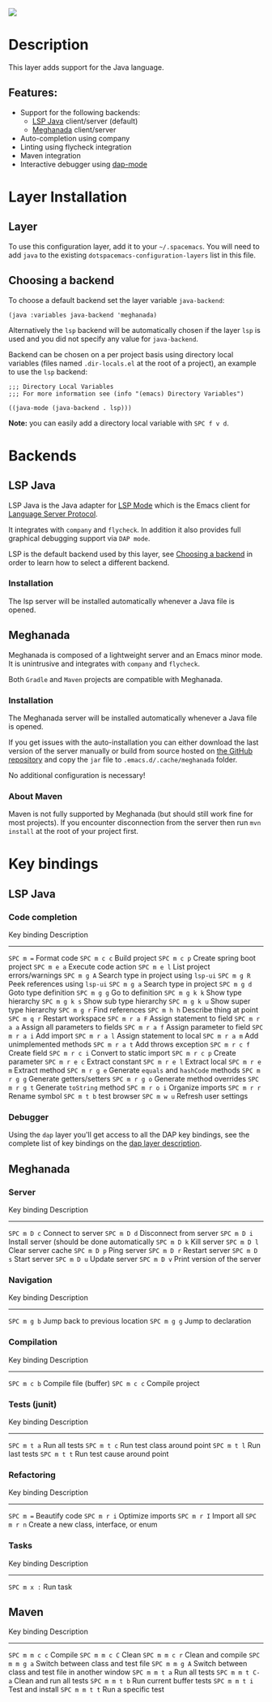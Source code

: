 ![](img/java.png)

Description
===========

This layer adds support for the Java language.

Features:
---------

-   Support for the following backends:
    -   [LSP Java](https://github.com/emacs-lsp/lsp-java) client/server
        (default)
    -   [Meghanada](https://github.com/mopemope/meghanada-emacs)
        client/server
-   Auto-completion using company
-   Linting using flycheck integration
-   Maven integration
-   Interactive debugger using
    [dap-mode](https://github.com/emacs-lsp/dap-mode)

Layer Installation
==================

Layer
-----

To use this configuration layer, add it to your `~/.spacemacs`. You will
need to add `java` to the existing `dotspacemacs-configuration-layers`
list in this file.

Choosing a backend
------------------

To choose a default backend set the layer variable `java-backend`:

``` {.elisp}
(java :variables java-backend 'meghanada)
```

Alternatively the `lsp` backend will be automatically chosen if the
layer `lsp` is used and you did not specify any value for
`java-backend`.

Backend can be chosen on a per project basis using directory local
variables (files named `.dir-locals.el` at the root of a project), an
example to use the `lsp` backend:

``` {.elisp}
;;; Directory Local Variables
;;; For more information see (info "(emacs) Directory Variables")

((java-mode (java-backend . lsp)))
```

**Note:** you can easily add a directory local variable with
`SPC f v d`.

Backends
========

LSP Java
--------

LSP Java is the Java adapter for [LSP
Mode](https://github.com/emacs-lsp/lsp-mode) which is the Emacs client
for [Language Server
Protocol](https://github.com/Microsoft/language-server-protocol).

It integrates with `company` and `flycheck`. In addition it also
provides full graphical debugging support via `DAP mode`.

LSP is the default backend used by this layer, see [Choosing a
backend](#choosing-a-backend) in order to learn how to select a
different backend.

### Installation

The lsp server will be installed automatically whenever a Java file is
opened.

Meghanada
---------

Meghanada is composed of a lightweight server and an Emacs minor mode.
It is unintrusive and integrates with `company` and `flycheck`.

Both `Gradle` and `Maven` projects are compatible with Meghanada.

### Installation

The Meghanada server will be installed automatically whenever a Java
file is opened.

If you get issues with the auto-installation you can either download the
last version of the server manually or build from source hosted on [the
GitHub repository](https://github.com/mopemope/meghanada-server) and
copy the `jar` file to `.emacs.d/.cache/meghanada` folder.

No additional configuration is necessary!

### About Maven

Maven is not fully supported by Meghanada (but should still work fine
for most projects). If you encounter disconnection from the server then
run `mvn install` at the root of your project first.

Key bindings
============

LSP Java
--------

### Code completion

  Key binding     Description
  --------------- ------------------------------------------
  `SPC m =`       Format code
  `SPC m c c`     Build project
  `SPC m c p`     Create spring boot project
  `SPC m e a`     Execute code action
  `SPC m e l`     List project errors/warnings
  `SPC m g A`     Search type in project using `lsp-ui`
  `SPC m g R`     Peek references using `lsp-ui`
  `SPC m g a`     Search type in project
  `SPC m g d`     Goto type definition
  `SPC m g g`     Go to definition
  `SPC m g k k`   Show type hierarchy
  `SPC m g k s`   Show sub type hierarchy
  `SPC m g k u`   Show super type hierarchy
  `SPC m g r`     Find references
  `SPC m h h`     Describe thing at point
  `SPC m q r`     Restart workspace
  `SPC m r a F`   Assign statement to field
  `SPC m r a a`   Assign all parameters to fields
  `SPC m r a f`   Assign parameter to field
  `SPC m r a i`   Add import
  `SPC m r a l`   Assign statement to local
  `SPC m r a m`   Add unimplemented methods
  `SPC m r a t`   Add throws exception
  `SPC m r c f`   Create field
  `SPC m r c i`   Convert to static import
  `SPC m r c p`   Create parameter
  `SPC m r e c`   Extract constant
  `SPC m r e l`   Extract local
  `SPC m r e m`   Extract method
  `SPC m r g e`   Generate `equals` and `hashCode` methods
  `SPC m r g g`   Generate getters/setters
  `SPC m r g o`   Generate method overrides
  `SPC m r g t`   Generate `toString` method
  `SPC m r o i`   Organize imports
  `SPC m r r`     Rename symbol
  `SPC m t b`     test browser
  `SPC m w u`     Refresh user settings

### Debugger

Using the `dap` layer you\'ll get access to all the DAP key bindings,
see the complete list of key bindings on the [dap layer
description](https://github.com/syl20bnr/spacemacs/tree/develop/layers/%2Btools/dap#key-bindings).

Meghanada
---------

### Server

  Key binding   Description
  ------------- ----------------------------------------------
  `SPC m D c`   Connect to server
  `SPC m D d`   Disconnect from server
  `SPC m D i`   Install server (should be done automatically
  `SPC m D k`   Kill server
  `SPC m D l`   Clear server cache
  `SPC m D p`   Ping server
  `SPC m D r`   Restart server
  `SPC m D s`   Start server
  `SPC m D u`   Update server
  `SPC m D v`   Print version of the server

### Navigation

  Key binding   Description
  ------------- --------------------------------
  `SPC m g b`   Jump back to previous location
  `SPC m g g`   Jump to declaration

### Compilation

  Key binding   Description
  ------------- -----------------------
  `SPC m c b`   Compile file (buffer)
  `SPC m c c`   Compile project

### Tests (junit)

  Key binding   Description
  ------------- -----------------------------
  `SPC m t a`   Run all tests
  `SPC m t c`   Run test class around point
  `SPC m t l`   Run last tests
  `SPC m t t`   Run test cause around point

### Refactoring

  Key binding   Description
  ------------- ----------------------------------------
  `SPC m =`     Beautify code
  `SPC m r i`   Optimize imports
  `SPC m r I`   Import all
  `SPC m r n`   Create a new class, interface, or enum

### Tasks

  Key binding   Description
  ------------- -------------
  `SPC m x :`   Run task

Maven
-----

  Key binding       Description
  ----------------- ------------------------------------------------------
  `SPC m m c c`     Compile
  `SPC m m c C`     Clean
  `SPC m m c r`     Clean and compile
  `SPC m m g a`     Switch between class and test file
  `SPC m m g A`     Switch between class and test file in another window
  `SPC m m t a`     Run all tests
  `SPC m m t C-a`   Clean and run all tests
  `SPC m m t b`     Run current buffer tests
  `SPC m m t i`     Test and install
  `SPC m m t t`     Run a specific test
